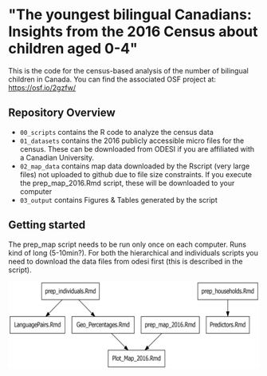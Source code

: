 # "The youngest bilingual Canadians: Insights from the 2016 Census about children aged 0-4"


This is the code for the census-based analysis of the number of bilingual children in Canada. You can find the associated OSF project at: https://osf.io/2gzfw/

## Repository Overview


  - `00_scripts` contains the R code to analyze the census data
  - `01_datasets` contains the 2016 publicly accessible micro files for the census. These can be downloaded from ODESI if you are affiliated with a Canadian University.
  - `02_map_data` contains map data downloaded by the Rscript (very large files) not uploaded to github due to file size constraints. If you execute the prep_map_2016.Rmd script, these will be downloaded to your computer
  - `03_output` contains Figures & Tables generated by the script


## Getting started

The prep_map script needs to be run only once on each computer. Runs kind of long (5-10min?).
For both the hierarchical and individuals scripts you need to download the data files from odesi first (this is described in the script).

![Overview of the order of scripts for repo BilCan](https://github.com/e-schott/BilingalismCanada/blob/master/03_output/BilCan_Script_Overview.png?raw=true)
